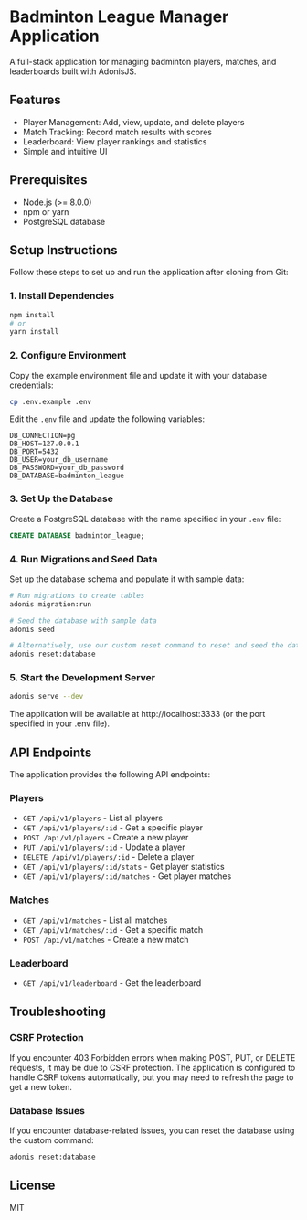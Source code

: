 # Badminton League Manager Application

A full-stack application for managing badminton players, matches, and leaderboards built with AdonisJS.

## Features

- Player Management: Add, view, update, and delete players
- Match Tracking: Record match results with scores
- Leaderboard: View player rankings and statistics
- Simple and intuitive UI

## Prerequisites

- Node.js (>= 8.0.0)
- npm or yarn
- PostgreSQL database

## Setup Instructions

Follow these steps to set up and run the application after cloning from Git:

### 1. Install Dependencies

```bash
npm install
# or
yarn install
```

### 2. Configure Environment

Copy the example environment file and update it with your database credentials:

```bash
cp .env.example .env
```

Edit the `.env` file and update the following variables:

```
DB_CONNECTION=pg
DB_HOST=127.0.0.1
DB_PORT=5432
DB_USER=your_db_username
DB_PASSWORD=your_db_password
DB_DATABASE=badminton_league
```

### 3. Set Up the Database

Create a PostgreSQL database with the name specified in your `.env` file:

```sql
CREATE DATABASE badminton_league;
```

### 4. Run Migrations and Seed Data

Set up the database schema and populate it with sample data:

```bash
# Run migrations to create tables
adonis migration:run

# Seed the database with sample data
adonis seed

# Alternatively, use our custom reset command to reset and seed the database
adonis reset:database
```

### 5. Start the Development Server

```bash
adonis serve --dev
```

The application will be available at http://localhost:3333 (or the port specified in your .env file).

## API Endpoints

The application provides the following API endpoints:

### Players
- `GET /api/v1/players` - List all players
- `GET /api/v1/players/:id` - Get a specific player
- `POST /api/v1/players` - Create a new player
- `PUT /api/v1/players/:id` - Update a player
- `DELETE /api/v1/players/:id` - Delete a player
- `GET /api/v1/players/:id/stats` - Get player statistics
- `GET /api/v1/players/:id/matches` - Get player matches

### Matches
- `GET /api/v1/matches` - List all matches
- `GET /api/v1/matches/:id` - Get a specific match
- `POST /api/v1/matches` - Create a new match

### Leaderboard
- `GET /api/v1/leaderboard` - Get the leaderboard

## Troubleshooting

### CSRF Protection

If you encounter 403 Forbidden errors when making POST, PUT, or DELETE requests, it may be due to CSRF protection. The application is configured to handle CSRF tokens automatically, but you may need to refresh the page to get a new token.

### Database Issues

If you encounter database-related issues, you can reset the database using the custom command:

```bash
adonis reset:database
```

## License

MIT
